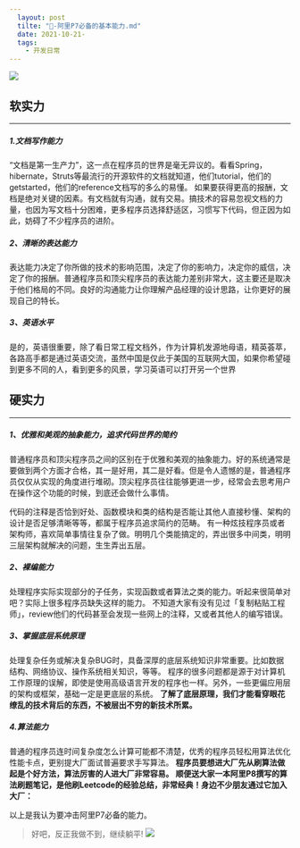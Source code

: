 ```yaml
---
  layout: post
  tilte: "🎉-阿里P7必备的基本能力.md"
  date: 2021-10-21-
  tags: 
    - 开发日常
---
```

  ![](https://upload-images.jianshu.io/upload_images/15312191-72731a26ee60634c.jpg?imageMogr2/auto-orient/strip%7CimageView2/2/w/1240)


## 软实力
---
##### 1.文档写作能力
“文档是第一生产力”，这一点在程序员的世界是毫无异议的。看看Spring，hibernate，Struts等最流行的开源软件的文档就知道，他们tutorial，他们的getstarted，他们的reference文档写的多么的易懂。
如果要获得更高的报酬，文档是绝对关键的因素。有文档就有沟通，就有交易。搞技术的容易忽视文档的力量，也因为写文档十分困难，更多程序员选择舒适区，习惯写下代码，但正因为如此，妨碍了不少程序员的进阶。


##### 2、清晰的表达能力
表达能力决定了你所做的技术的影响范围，决定了你的影响力，决定你的威信，决定了你的报酬。普通程序员和顶尖程序员的表达能力差别非常大，这主要还是取决于他们格局的不同。良好的沟通能力让你理解产品经理的设计思路，让你更好的展现自己的特长。
##### 3、英语水平
是的，英语很重要，除了看日常工程文档外，作为计算机发源地母语，精英荟萃，各路高手都是通过英语交流，虽然中国是仅此于美国的互联网大国，如果你希望碰到更多不同的人，看到更多的风景，学习英语可以打开另一个世界
## 硬实力
---
##### 1、优雅和美观的抽象能力，追求代码世界的简约
普通程序员和顶尖程序员之间的区别在于优雅和美观的抽象能力。好的系统通常是要做到两个方面才合格，其一是好用，其二是好看。但是令人遗憾的是，普通程序员仅仅从实现的角度进行堆砌。顶尖程序员往往能够更进一步，经常会去思考用户在操作这个功能的时候，到底还会做什么事情。

代码的注释是否恰到好处、函数模块和类的结构是否能让其他人直接秒懂、架构的设计是否足够清晰等等，都属于程序员追求简约的范畴。
有一种炫技程序员或者架构师，喜欢简单事情往复杂了做。明明几个类能搞定的，弄出很多中间类，明明三层架构就解决的问题，生生弄出五层。

##### 2、裸编能力
处理程序实际实现部分的子任务，实现函数或者算法之类的能力。听起来很简单对吧？实际上很多程序员缺失这样的能力。
不知道大家有没有见过「复制粘贴工程师」，review他们的代码甚至会发现一些网上的注释，又或者其他人的编写错误。

##### 3、掌握底层系统原理
处理复杂任务或解决复杂BUG时，具备深厚的底层系统知识非常重要。比如数据结构、网络协议、操作系统相关知识，等等。
程序的很多问题都是源于对计算机工作原理的误解，即使是使用高级语言开发的程序也一样。另外，一些更偏应用层的架构或框架，基础一定是更底层的系统。
**了解了底层原理，我们才能看穿眼花缭乱的技术背后的东西，不被层出不穷的新技术所累。**





##### 4.算法能力
普通的程序员连时间复杂度怎么计算可能都不清楚，优秀的程序员轻松用算法优化性能卡点，更别提大厂面试普遍要求手写算法。
**程序员要想进大厂先从刷算法做起是个好方法，算法厉害的人进大厂非常容易。**
**顺便送大家一本阿里P8撰写的算法刷题笔记，是他刷Leetcode的经验总结，非常经典！身边不少朋友通过它加入大厂：**


以上是我认为要冲击阿里P7必备的能力。

>好吧，反正我做不到，继续躺平!
![](https://upload-images.jianshu.io/upload_images/15312191-0d32f288916ffbe0.png?imageMogr2/auto-orient/strip%7CimageView2/2/w/1240)
